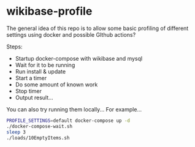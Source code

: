 # wikibase-profile

The general idea of this repo is to allow some basic profiling of different settings using docker and possible GIthub actions?

Steps:

- Startup docker-compose with wikibase and mysql
- Wait for it to be running
- Run install & update
- Start a timer
- Do some amount of known work
- Stop timer
- Output result...

You can also try running them locally... For example...

```sh
PROFILE_SETTINGS=default docker-compose up -d
./docker-compose-wait.sh
sleep 3
./loads/10EmptyItems.sh
```

